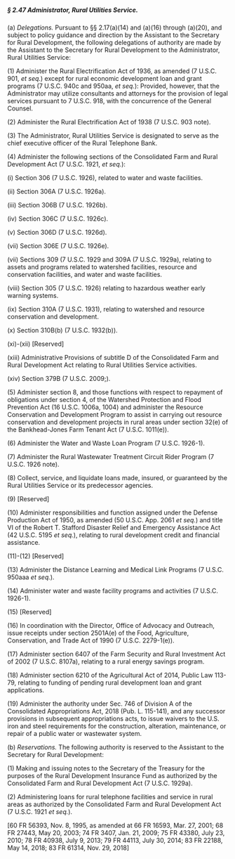 ##### § 2.47 Administrator, Rural Utilities Service. #####

(a) *Delegations.* Pursuant to §§ 2.17(a)(14) and (a)(16) through (a)(20), and subject to policy guidance and direction by the Assistant to the Secretary for Rural Development, the following delegations of authority are made by the Assistant to the Secretary for Rural Development to the Administrator, Rural Utilities Service:

(1) Administer the Rural Electrification Act of 1936, as amended (7 U.S.C. 901, *et seq.*) except for rural economic development loan and grant programs (7 U.S.C. 940c and 950aa, *et seq.*): Provided, however, that the Administrator may utilize consultants and attorneys for the provision of legal services pursuant to 7 U.S.C. 918, with the concurrence of the General Counsel.

(2) Administer the Rural Electrification Act of 1938 (7 U.S.C. 903 note).

(3) The Administrator, Rural Utilities Service is designated to serve as the chief executive officer of the Rural Telephone Bank.

(4) Administer the following sections of the Consolidated Farm and Rural Development Act (7 U.S.C. 1921, *et seq.*):

(i) Section 306 (7 U.S.C. 1926), related to water and waste facilities.

(ii) Section 306A (7 U.S.C. 1926a).

(iii) Section 306B (7 U.S.C. 1926b).

(iv) Section 306C (7 U.S.C. 1926c).

(v) Section 306D (7 U.S.C. 1926d).

(vii) Section 306E (7 U.S.C. 1926e).

(vii) Sections 309 (7 U.S.C. 1929 and 309A (7 U.S.C. 1929a), relating to assets and programs related to watershed facilities, resource and conservation facilities, and water and waste facilities.

(viii) Section 305 (7 U.S.C. 1926) relating to hazardous weather early warning systems.

(ix) Section 310A (7 U.S.C. 1931), relating to watershed and resource conservation and development.

(x) Section 310B(b) (7 U.S.C. 1932(b)).

(xi)-(xii) [Reserved]

(xiii) Administrative Provisions of subtitle D of the Consolidated Farm and Rural Development Act relating to Rural Utilities Service activities.

(xiv) Section 379B (7 U.S.C. 2009;).

(5) Administer section 8, and those functions with respect to repayment of obligations under section 4, of the Watershed Protection and Flood Prevention Act (16 U.S.C. 1006a, 1004) and administer the Resource Conservation and Development Program to assist in carrying out resource conservation and development projects in rural areas under section 32(e) of the Bankhead-Jones Farm Tenant Act (7 U.S.C. 1011(e)).

(6) Administer the Water and Waste Loan Program (7 U.S.C. 1926-1).

(7) Administer the Rural Wastewater Treatment Circuit Rider Program (7 U.S.C. 1926 note).

(8) Collect, service, and liquidate loans made, insured, or guaranteed by the Rural Utilities Service or its predecessor agencies.

(9) [Reserved]

(10) Administer responsibilities and function assigned under the Defense Production Act of 1950, as amended (50 U.S.C. App. 2061 *et seq.*) and title VI of the Robert T. Stafford Disaster Relief and Emergency Assistance Act (42 U.S.C. 5195 *et seq.*), relating to rural development credit and financial assistance.

(11)-(12) [Reserved]

(13) Administer the Distance Learning and Medical Link Programs (7 U.S.C. 950aaa *et seq.*).

(14) Administer water and waste facility programs and activities (7 U.S.C. 1926-1).

(15) [Reserved]

(16) In coordination with the Director, Office of Advocacy and Outreach, issue receipts under section 2501A(e) of the Food, Agriculture, Conservation, and Trade Act of 1990 (7 U.S.C. 2279-1(e)).

(17) Administer section 6407 of the Farm Security and Rural Investment Act of 2002 (7 U.S.C. 8107a), relating to a rural energy savings program.

(18) Administer section 6210 of the Agricultural Act of 2014, Public Law 113-79, relating to funding of pending rural development loan and grant applications.

(19) Administer the authority under Sec. 746 of Division A of the Consolidated Appropriations Act, 2018 (Pub. L. 115-141), and any successor provisions in subsequent appropriations acts, to issue waivers to the U.S. iron and steel requirements for the construction, alteration, maintenance, or repair of a public water or wastewater system.

(b) *Reservations.* The following authority is reserved to the Assistant to the Secretary for Rural Development:

(1) Making and issuing notes to the Secretary of the Treasury for the purposes of the Rural Development Insurance Fund as authorized by the Consolidated Farm and Rural Development Act (7 U.S.C. 1929a).

(2) Administering loans for rural telephone facilities and service in rural areas as authorized by the Consolidated Farm and Rural Development Act (7 U.S.C. 1921 *et seq.*).

[60 FR 56393, Nov. 8, 1995, as amended at 66 FR 16593, Mar. 27, 2001; 68 FR 27443, May 20, 2003; 74 FR 3407, Jan. 21, 2009; 75 FR 43380, July 23, 2010; 78 FR 40938, July 9, 2013; 79 FR 44113, July 30, 2014; 83 FR 22188, May 14, 2018; 83 FR 61314, Nov. 29, 2018]